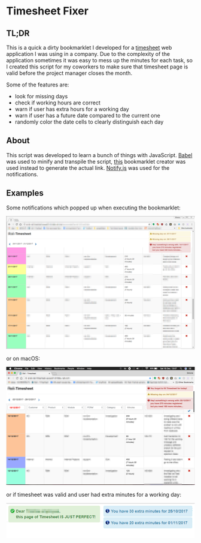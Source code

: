 # Timesheet Fixer

## TL;DR

This is a quick a dirty bookmarklet I developed for a [timesheet](https://en.wikipedia.org/wiki/Timesheet) web application I was using in a company. Due to the complexity of the application sometimes it was easy to mess up the minutes for each task, so I created this script for my coworkers to make sure that timesheet page is valid before the project manager closes the month.

Some of the features are:

* look for missing days
* check if working hours are correct
* warn if user has extra hours for a working day
* warn if user has a future date compared to the current one
* randomly color the date cells to clearly distinguish each day

## About

This script was developed to learn a bunch of things with JavaScript. [Babel](https://babeljs.io/repl) was used to minify and transpile the script, [this](https://mrcoles.com/bookmarklet/) bookmarklet creator was used instead to generate the actual link. [Notify.js](https://notifyjs.com/) was used for the notifications.

## Examples

Some notifications which popped up when executing the bookmarklet:

![screen_win](img/screen_win.png)

or on macOS:

![screen_mac](img/screen_mac.png)

or if timesheet was valid and user had extra minutes for a working day:

![screen2](img/screen2.png)

